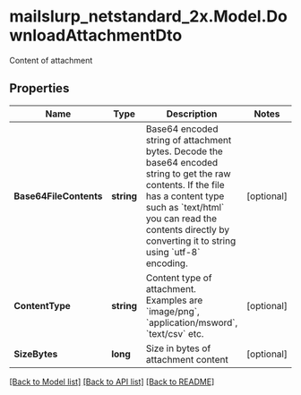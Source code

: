 # mailslurp_netstandard_2x.Model.DownloadAttachmentDto
Content of attachment

## Properties

Name | Type | Description | Notes
------------ | ------------- | ------------- | -------------
**Base64FileContents** | **string** | Base64 encoded string of attachment bytes. Decode the base64 encoded string to get the raw contents. If the file has a content type such as &#x60;text/html&#x60; you can read the contents directly by converting it to string using &#x60;utf-8&#x60; encoding. | [optional] 
**ContentType** | **string** | Content type of attachment. Examples are &#x60;image/png&#x60;, &#x60;application/msword&#x60;, &#x60;text/csv&#x60; etc. | [optional] 
**SizeBytes** | **long** | Size in bytes of attachment content | [optional] 

[[Back to Model list]](../README#documentation-for-models) [[Back to API list]](../README#documentation-for-api-endpoints) [[Back to README]](../README)

